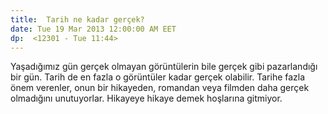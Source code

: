 ```yaml
---
title:  Tarih ne kadar gerçek?
date: Tue 19 Mar 2013 12:00:00 AM EET 
dp:  <12301 - Tue 11:44>
---
```



Yaşadığımız gün gerçek olmayan görüntülerin bile gerçek gibi
pazarlandığı bir gün. Tarih de en fazla o görüntüler kadar gerçek
olabilir. Tarihe fazla önem verenler, onun bir hikayeden, romandan
veya filmden daha gerçek olmadığını unutuyorlar. Hikayeye hikaye demek
hoşlarına gitmiyor. 

